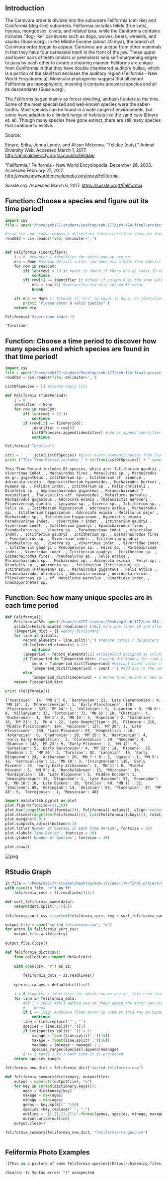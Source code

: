 
## Introduction

The Carnivora order is divided into the suborders Feliformia (cat-like) and Caniformia (dog-like) suborders. Feliformia includes felids (true cats), hyenas, mongooses, civets, and related taxa, while the Caniformia contains includes "dog-like" carnivores such as dogs, wolves, bears, weasels, and skunks (Sussle.org). In the Middle Eocene (about 40 mya), the branch of Carnivora order began to appear. Carnivora are unique from other mammals in that they have four carnassial teeth in the front of the jaw. These upper and lower pairs of teeth (molars or premolars) help self-sharpening edges to pass by each other to create a shearing manner. Feliforms are unique from Caniformia in that they have double chambered auditory bullae, which is a portion of the skull that encloses the auditory region (Feliformia - New World Encyclopedia). Molecular phylogenies suggest that all extant Feliformia are monophyletic, meaning it contains ancestral species and all its descendants (Sussle.org).

The Feliforms began mainly as forest-dwelling, ambush hunters at the time. Some of the most specialized and well-known species were the saber-tooths. Most species can be found in a wide range of environments, but some have adapted to a limited range of habitats like the sand cats (Etnyre et. al). Though many species have gone extinct, there are still many species that continue to evolve. 

Source:

Etnyre, Erika, Jenna Lande, and Alison Mckenna. "Felidae (cats)." Animal Diversity Web. Accessed March 1, 2017. http://animaldiversity.org/accounts/Felidae/.

"Feliformia." Feliformia - New World Encyclopedia. December 26, 2008. Accessed February 27, 2017. http://www.newworldencyclopedia.org/entry/Feliformia.

Sussle.org. Accessed March 6, 2017. https://sussle.org/t/Feliformia.

## Function: Choose a species and figure out its time period!



```python
import csv
file = open("/home/eeb177-student/Desktop/eeb-177/eeb-174-final-project/new.feliformia.csv")

#read csv and remove commas / delimiters (characters that separate text strings)  
readCSV = csv.reader(file, delimiter=',')

    
def Feliformia (identifier):
    i = 0  #counter / identifier for which row we are on
    era = None #assign default value, and when era = None then identifier does not exist 
    for row in readCSV:
        if( len(row) < 13 ): #want to check if there are at least 12 columns per row or else skip
            continue
        if( row[5] == identifier ): #check if column 6 is the same value as the identifier
            era = row[12] #overwrites era with column 13 value
            break

    if( era == None ): #checks if "era" is equal to None, so identifier doesn't exist, so print string below 
        print( "Please enter a valid species" )
    return era
```


```python
Feliformia("Viverrinae indet.")
```




    'Turolian'



## Function: Choose a time period to discover how many species and which species are found in that time period!


```python
import csv
file = open("/home/eeb177-student/Desktop/eeb-177/eeb-174-final-project/feliformia.csv")
readCSV = csv.reader(file, delimiter=',')

ListOfSpecies = [] #create empty list

def Feliformia (TimePeriod):
    i = 0
    identifier = None
    for row in readCSV:
        if( len(row) < 12 ):
            continue
        if (row[12] == TimePeriod):
            identifier = row[5]
            ListOfSpecies.append(identifier) #add or append identifier to list
            continue
```


```python
Feliformia("Turolian")

str1 = ' , '.join(ListOfSpecies) #gives every element/species from list, separated by a " , " 
print ("This Time Period includes " + str(len(ListOfSpecies)) + " species, which are: " + str1)
```

    This Time Period includes 83 species, which are: Ictitherium gaudryi , Viverrinae indet. , Machairodus fires , Metailurus sp. , Machairodus ex gr. gigantheus , Ictitherium sp. , Ictitherium cf. sinence , Adcrocuta eximia , Hyaenictitherium hyaenoides , Machairodus kurteni , Hyaena sp. , Felidae indet. , Ictitherium sp. , Felis christoli , Dinofelis sp. , Amphimachairodus giganteus , Paramachairodus ? maximiliani , Thalassictis aff. hyaenoides , Metailurus parvulus , Machairodus giganteus , Adcrocuta eximia , Thalassictis adroveri , Plioviverrops guerini , Lycyaena sp. , Viverra sp. , Ictitherium sp. , Felis sp. , Ictitherium hipparionum , Adcrocuta eximia , Machairodus sp. , Ictitherium hipparionum , Adcrocuta eximia , Metailurus major , Machairodus sp. , Ictitherium hipparionum , Hyaenictis eximia , Paradoxurinae indet. , Viverridae ? indet. , Ictitherium gaudryi , Viverrinae indet. , Ictitherium gaudryi , Epimachairodus fires , Pseudaelurus sp. , Viverra sp. , Paradoxurinae indet. , Viverridae indet. , Ictitherium gaudryi , Ictitherium sp. , Epimachairodus fires , Pseudaelurus sp. , Viverrinae indet. , Ictitherium gaudryi , Pseudaelurus sp. , Viverra sp. , Viverrinae indet. , Viverridae indet. , Ictitherium gaudryi , Pseudaelurus sp. , Felis sp. , Paradoxurinae indet. , Viverridae indet. , Ictitherium gaudryi , Ictitherium sp. , Epimachairodus fires , Pseudaelurus sp. , Felis attica , Paramachairodus sp. , Machairodus sp. , Adcrocuta eximia , Felis sp. , Dinofelis sp. , Adcrocuta sp. , Ictitherium (Ictitherium) sp. , Ictitherium (Palhyaena) sp. , Machairodus giganteus , Felis attica , Paramachairodus orientalis , Adcrocuta eximia , Adcrocuta eximia , Plioviverrops sp. , cf. Metailurus parvulus , Viverridae indet. , Chasmaporthetes sp.


## Function: See how many unique species are in each time period



```python
def Feliformia():
    FeliformiaCSV= open("/home/eeb177-student/Desktop/eeb-177/eeb-174-final-project/feliformia.csv", "r", encoding = "ISO-8859-1")
    alldata=FeliformiaCSV.readlines() [19:] #include lines 19 and after
    Timeperiod_dict = {} #empty dictionary
    for line in alldata:
        record_elements = line.split(",") #remove commas / delimiters
        if len(record_elements) < 12:
            continue
        Timeperiod = record_elements[12] #timeperiod assigned as column 13 values
        if Timeperiod in Timeperiod_dict: #search dictionary for time period 
            count = Timeperiod_dict[Timeperiod] #extract count value for the time period
            Timeperiod_dict[Timeperiod] = count + 1 #add one to the count value
        else: 
            Timeperiod_dict[Timeperiod] = 1 #when time period is new assign value of 1           
    return Timeperiod_dict
```


```python
print (Feliformia())
```

    {'Ruscinian': 14, 'MN 2': 8, 'Barstovian': 21, 'Late Clarendonian': 4, 'MN 13': 3, 'Monroecreekian': 1, 'Early Pleistocene': 170, 'Pleistocene': 337, 'MP 24': 1, 'Vallesian': 9, 'Lujanian': 9, 'MN 6': 8, 'Villanyian': 33, 'Tortonian': 73, 'MN 15': 10, 'Chattian': 4, 'Duchesnean': 1, 'MN 1': 2, 'MN 14': 3, 'Rupelian': 2, 'Calabrian': 16, 'MP 21': 3, 'MN 4': 22, 'Late Hemphillian': 29, 'Pliocene': 218, 'Middle Pleistocene': 184, 'Holocene': 127, 'MP 26': 1, 'Late Pleistocene': 239, 'Late Pliocene': 57, 'Hemphillian': 46, 'Astaracian': 6, 'Chadronian': 29, 'MP 25': 9, 'Harrisonian': 4, 'early Early Hemphillian': 2, 'Clarendonian': 28, 'Neogene': 4, 'Blancan': 142, 'MP 23': 9, 'Early Pliocene': 2, 'MN 12': 9, 'Sarmatian': 5, 'Early Barstovian': 4, 'MP 22': 14, 'Miocene': 32, 'Baodean': 1, 'MP 30': 3, 'Turolian': 82, 'Langhian': 15, 'Early Oligocene': 24, 'Arikareean': 20, 'MN 7 + 8': 2, 'Uquian': 1, 'MN 5': 12, 'Serravallian': 11, 'MN 10': 3, 'Irvingtonian': 116, 'Early Miocene': 25, 'early Early Arikareean': 1, 'MN 11': 6, 'Middle Miocene': 5, 'MN 9': 4, 'Rancholabrean': 15, 'Whitneyan': 14, 'Burdigalian': 10, 'Late Oligocene': 5, 'Middle Eocene': 1, 'Hemingfordian': 13, 'Oligocene': 1, 'Late Miocene': 57, 'Ensenadan': 6, 'MN 16': 10, 'Late Eocene': 10, 'Orellan': 40, 'MN 17': 32, 'Zanclean': 68, 'Geringian': 14, 'Gelasian': 65, 'Piacenzian': 87, 'MP 28': 5, 'Torrejonian': 1, 'Messinian': 40}



```python
import matplotlib.pyplot as plot
plot.figure(figsize=(21,10))
plot.bar(range(len(Feliformia())), Feliformia().values(), align='center')
plot.xticks(range(len(Feliformia())), list(Feliformia().keys()), rotation = 'vertical')
plot.margins(0.01)
plot.subplots_adjust(bottom=0.1)
plot.title('Number of Species in Each Time Period', fontsize = 35)
plot.xlabel('Time Period', fontsize = 30)
plot.ylabel('Number of Species', fontsize = 30)

plot.show()
```


![png](output_10_0.png)


## RStudio Graph



```python
in_file = '/home/eeb177-student/Desktop/eeb-177/eeb-174-final-project/cleanfeliformia.csv'
with open(in_file, "r") as ff:
    feliformia_recs = ff.readlines()[1:]
```


```python
def sort_feliformia_name(data):
    return(data.split(",")[5])
    
feliformia_sort_csv = sorted(feliformia_recs, key = sort_feliformia_name)   

output_file = open("sorted_feliformia.csv", "w")
for entry in feliformia_sort_csv:
    output_file.write(entry)
    
output_file.close()
```


```python
def feliformia_dict(csv):
    from collections import defaultdict
    
    with open(csv, "r") as zz:
        
        feliformia_data = zz.readlines()
    
    species_ranges = defaultdict(list)

    i = 0 #counter / identifier for which row we are on, this case starting with 0
    for line in feliformia_data:
        #if i > 2000: #this method was to check where the error was occurring
        #    break
        if i == 1593: #unknown float error in code at this row so bypassing it  
            continue
        line = line.replace('"', '')
        species = line.split(",")[5]
        if len(species.split(" ")) > 1:
            minage = float(line.split(',')[15])
            maxage = float(line.split(',')[16])
            meanage = (minage + maxage) / 2
            species_ranges[species].append(meanage) 
        i += 1 #adds 1 to i each time it is processed
    return species_ranges
```


```python
feliformia_new_dict = feliformia_dict("sorted_feliformia.csv")
```


```python
def feliformia_summary(dictionary, outputfile):
    output = open(str(outputfile), "w")
    for key in sorted(dictionary.keys()): 
        ages = dictionary[key]
        maxage = max(ages)
        minage = min(ages)
        genus = key.split(" ")[0] 
        species =key.replace(" ", "_")  
        outline = "{},{},{},{}\n".format(genus, species, minage, maxage)
        output.write(outline)
    output.close()
```


```python
feliformia_summary(feliformia_new_dict, "feliformia-ranges.csv")
```


```python

```

## Feliformia Photo Examples


```python
![This is a picture of some feliformia species](https://bjdeming.files.wordpress.com/2013/12/feliformia.png)
```

    /bin/sh: 1: Syntax error: "(" unexpected



```python

```

